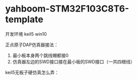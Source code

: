 # yahboom-STM32F103C8T6-template
开发环境 keil5 win10

正点原子DAP仿真器接法：

1. 最小板本身两个跳线帽都接0
2. 仿真器左边的SWD接口接在最小板的SWD接口（一共四根线）

keil5无板子硬仿真怎么弄：